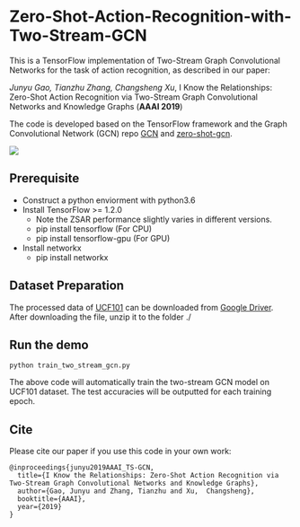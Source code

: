 # Zero-Shot-Action-Recognition-with-Two-Stream-GCN

This is a TensorFlow implementation of Two-Stream Graph Convolutional Networks for the task of action recognition, as described in our paper:

*Junyu Gao, Tianzhu Zhang, Changsheng Xu*, I Know the Relationships: Zero-Shot Action Recognition via Two-Stream Graph Convolutional Networks and Knowledge Graphs (**AAAI 2019**)

The code is developed based on the TensorFlow framework and the Graph Convolutional Network (GCN) repo [GCN](https://github.com/tkipf/gcn) and [zero-shot-gcn](https://github.com/JudyYe/zero-shot-gcn).

![](https://drive.google.com/open?id=17zsx_B2j4i-jfCFgx3X3KCjU3wLSpLzY)


## Prerequisite

- Construct a python enviorment with python3.6 
- Install TensorFlow >= 1.2.0
	- Note the ZSAR performance slightly varies in different versions.
	- pip install tensorflow (For CPU)
	- pip install tensorflow-gpu (For GPU)
- Install networkx 
	- pip install networkx


## Dataset Preparation

The processed data of [UCF101](http://crcv.ucf.edu/data/UCF101.php) can be downloaded from [Google Driver](https://drive.google.com/open?id=1-ICJ-ruQzIIXx2Rh1GXEX7wkse809OM5).
After downloading the file, unzip it to the folder ./


## Run the demo

```
python train_two_stream_gcn.py
```

The above code will automatically train the two-stream GCN model on UCF101 dataset. The test accuracies will be outputted for each training epoch.

## Cite

Please cite our paper if you use this code in your own work:

```
@inproceedings{junyu2019AAAI_TS-GCN,
  title={I Know the Relationships: Zero-Shot Action Recognition via Two-Stream Graph Convolutional Networks and Knowledge Graphs},
  author={Gao, Junyu and Zhang, Tianzhu and Xu,  Changsheng},
  booktitle={AAAI},
  year={2019}
}
```
